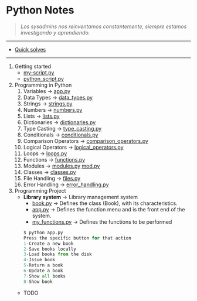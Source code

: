 # Python Notes
> _Los sysadmins nos reinventamos constantemente, siempre estamos investigando y aprendiendo._
___

- [Quick solves](https://github.com/rootzilopochtli/python-notes/blob/main/quick_solves.md)
___
1. Getting started
   - [my-script.py](https://github.com/rootzilopochtli/python-notes/blob/main/getting_started/my-script.py) 
   - [python_script.py](https://github.com/rootzilopochtli/python-notes/blob/main/getting_started/python_script.py)
2. Programming in Python
    1. Variables → [app.py](https://github.com/rootzilopochtli/python-notes/blob/main/programming_in_python/app.py)
    2. Data Types → [data_types.py](https://github.com/rootzilopochtli/python-notes/blob/main/programming_in_python/data_types.py)
    3. Strings → [strings.py](https://github.com/rootzilopochtli/python-notes/blob/main/programming_in_python/strings.py)
    4. Numbers → [numbers.py](https://github.com/rootzilopochtli/python-notes/blob/main/programming_in_python/numbers.py)
    5. Lists → [lists.py](https://github.com/rootzilopochtli/python-notes/blob/main/programming_in_python/lists.py)
    6. Dictionaries → [dictionaries.py](https://github.com/rootzilopochtli/python-notes/blob/main/programming_in_python/dictionaries.py)
    7. Type Casting → [type_casting.py](https://github.com/rootzilopochtli/python-notes/blob/main/programming_in_python/type_casting.py)
    8. Conditionals → [conditionals.py](https://github.com/rootzilopochtli/python-notes/blob/main/programming_in_python/conditionals.py)
    9. Comparison Operators → [comparison_operators.py](https://github.com/rootzilopochtli/python-notes/blob/main/programming_in_python/comparison_operators.py)
    10. Logical Operators → [logical_operators.py](https://github.com/rootzilopochtli/python-notes/blob/main/programming_in_python/logical_operators.py)
    11. Loops → [loops.py](https://github.com/rootzilopochtli/python-notes/blob/main/programming_in_python/loops.py)
    12. Functions → [functions.py](https://github.com/rootzilopochtli/python-notes/blob/main/programming_in_python/functions.py)
    13. Modules → [modules.py](https://github.com/rootzilopochtli/python-notes/blob/main/programming_in_python/modules.py) [mod.py](https://github.com/rootzilopochtli/python-notes/blob/main/programming_in_python/mod.py)
    14. Classes → [classes.py](https://github.com/rootzilopochtli/python-notes/blob/main/programming_in_python/classes.py)
    15. File Handling → [files.py](https://github.com/rootzilopochtli/python-notes/blob/main/programming_in_python/files.py) 
    16. Error Handling → [error_handling.py](https://github.com/rootzilopochtli/python-notes/blob/main/programming_in_python/error_handling.py)
3. Programming Project
   - **Library system** → Library management system
       - [book.py](https://github.com/rootzilopochtli/python-notes/blob/main/programming_project/library_system/book.py) → Defines the class (Book), with its characteristics.
       - [app.py](https://github.com/rootzilopochtli/python-notes/blob/main/programming_project/library_system/app.py) → Defines the function menu and is the front end of the system.
       - [my_functions.py](https://github.com/rootzilopochtli/python-notes/blob/main/programming_project/library_system/my_functions.py) → Defines the functions to be performed
       ```python
       $ python app.py
       Press the specific button for that action
       1-Create a new book
       2-Save books locally
       3-Load books from the disk
       4-Issue book
       5-Return a book
       6-Update a book
       7-Show all books
       8-Show book

       ```
   - TODO
